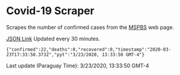 # Covid-19 Scraper

Scrapes the number of confirmed cases from the [MSPBS](https://www.mspbs.gov.py/covid-19.php) web page.

[JSON Link](https://jmayalag.github.io/covid19-scrape/cases.json)
Updated every 30 minutes.
```
{"confirmed":22,"deaths":0,"recovered":0,"timestamp":"2020-03-23T17:33:50.373Z","pyt":"3/23/2020, 13:33:50 GMT-4"}
```
Last update (Paraguay Time): 3/23/2020, 13:33:50 GMT-4